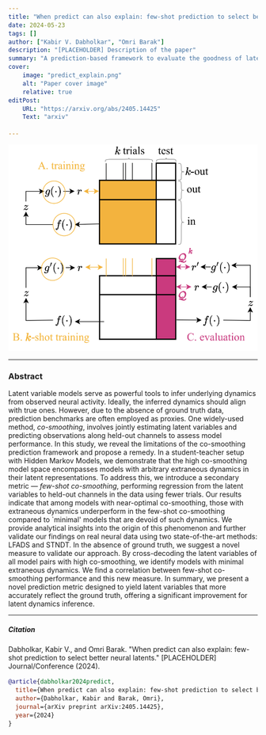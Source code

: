 ```yaml
---
title: "When predict can also explain: few-shot prediction to select better neural latents" 
date: 2024-05-23
tags: []
author: ["Kabir V. Dabholkar", "Omri Barak"]
description: "[PLACEHOLDER] Description of the paper" 
summary: "A prediction-based framework to evaluate the goodness of latent variable models of neural data. Few-shot prediction encourages 'simplicity', discouraging *extraneous features* in the latents. " 
cover:
    image: "predict_explain.png"
    alt: "Paper cover image"
    relative: true
editPost:
    URL: "https://arxiv.org/abs/2405.14425"
    Text: "arxiv"

---
```


![When predict can also explain: few-shot prediction to select better neural latents](predict_explain.png)

---

### Abstract

Latent variable models serve as powerful tools to infer underlying dynamics from observed neural activity. Ideally, the inferred dynamics should align with true ones. However, due to the absence of ground truth data, prediction benchmarks are often employed as proxies. One widely-used method, *co-smoothing*, involves jointly estimating latent variables and predicting observations along held-out channels to assess model performance. In this study, we reveal the limitations of the co-smoothing prediction framework and propose a remedy. In a student-teacher setup with Hidden Markov Models, we demonstrate that the high co-smoothing model space encompasses models with arbitrary extraneous dynamics in their latent representations. To address this, we introduce a secondary metric — *few-shot co-smoothing*, performing regression from the latent variables to held-out channels in the data using fewer trials. Our results indicate that among models with near-optimal co-smoothing, those with extraneous dynamics underperform in the few-shot co-smoothing compared to `minimal' models that are devoid of such dynamics. We provide analytical insights into the origin of this phenomenon and further validate our findings on real neural data using two state-of-the-art methods: LFADS and STNDT. In the absence of ground truth, we suggest a novel measure to validate our approach. By cross-decoding the latent variables of all model pairs with high co-smoothing, we identify models with minimal extraneous dynamics. We find a correlation between few-shot co-smoothing performance and this new measure. In summary, we present a novel prediction metric designed to yield latent variables that more accurately reflect the ground truth, offering a significant improvement for latent dynamics inference.

---

##### Citation 

Dabholkar, Kabir V., and Omri Barak. "When predict can also explain: few-shot prediction to select better neural latents." [PLACEHOLDER] Journal/Conference (2024).

```BibTeX
@article{dabholkar2024predict,
  title={When predict can also explain: few-shot prediction to select better neural latents},
  author={Dabholkar, Kabir and Barak, Omri},
  journal={arXiv preprint arXiv:2405.14425},
  year={2024}
}
``` 